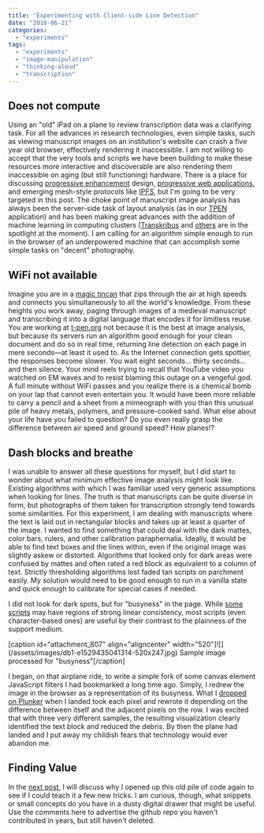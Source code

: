 ```yaml
---
title: "Experimenting with Client-side Line Detection"
date: "2018-06-21"
categories: 
  - "experiments"
tags: 
  - "experiments"
  - "image-manipulation"
  - "thinking-aloud"
  - "transcription"
---
```


## Does not compute

Using an "old" iPad on a plane to review transcription data was a clarifying task. For all the advances in research technologies, even simple tasks, such as viewing manuscript images on an institution's website can crash a five year old browser, effectively rendering it inaccessible. I am not willing to accept that the very tools and scripts we have been building to make these resources more interactive and discoverable are also rendering them inaccessible on aging (but still functioning) hardware. There is a place for discussing [progressive enhancement](https://en.wikipedia.org/wiki/Progressive_enhancement) design, [progressive web applications](https://en.wikipedia.org/wiki/Progressive_Web_Apps), and emerging mesh-style protocols like [IPFS](https://ipfs.io), but I'm going to be very targeted in this post. The choke point of manuscript image analysis has always been the server-side task of layout analysis (as in our [TPEN](https://blog.ongcdh.org/development/t-pen-development-advance-post/) application) and has been making great advances with the addition of machine learning in computing clusters ([Transkribus](https://transkribus.eu/) and [others](https://amdigital.co.uk) are in the spotlight at the moment). I am calling for an algorithm simple enough to run in the browser of an underpowered machine that can accomplish some simple tasks on "decent" photography.

## WiFi not available

Imagine you are in a [magic tincan](https://youtu.be/q8LaT5Iiwo4?t=2m) that zips through the air at high speeds and connects you simultaneously to all the world's knowledge. From these heights you work away, paging through images of a medieval manuscript and transcribing it into a digital language that encodes it for limitless reuse. You are working at [t-pen.org](http://t-pen.org) not because it is the best at image analysis, but because its servers run an algorithm good enough for your clean document and do so in real time, returning line detection on each page in mere seconds—at least it used to. As the Internet connection gets spottier, the responses become slower. You wait eight seconds... thirty seconds... and then silence. Your mind reels trying to recall that YouTube video you watched on EM waves and to resist blaming this outage on a vengeful god. A full minute without WiFi passes and you realize there is a chemical bomb on your lap that cannot even entertain you. It would have been more reliable to carry a pencil and a sheet from a mimeograph with you than this unusual pile of heavy metals, polymers, and pressure-cooked sand. What else about your life have you failed to question? Do you even really grasp the difference between air speed and ground speed? How planes!?

## Dash blocks and breathe

I was unable to answer all these questions for myself, but I did start to wonder about what minimum effective image analysis might look like. Existing algorithms with which I was familiar used very generic assumptions when looking for lines. The truth is that manuscripts can be quite diverse in form, but photographs of them taken for transcription strongly tend towards some similarities. For this experiment, I am dealing with manuscripts where the text is laid out in rectangular blocks and takes up at least a quarter of the image. I wanted to find something that could deal with the dark mattes, color bars, rulers, and other calibration paraphernalia. Ideally, it would be able to find text boxes and the lines within, even if the original image was slightly askew or distorted. Algorithms that looked only for dark areas were confused by mattes and often rated a red block as equivalent to a column of text. Strictly thresholding algorithms lost faded tan scripts on parchment easily. My solution would need to be good enough to run in a vanilla state and quick enough to calibrate for special cases if needed.

I did not look for dark spots, but for "busyness" in the page. While [some scripts](https://en.wikipedia.org/wiki/Devanagari) may have regions of strong linear consistency, most scripts (even character-based ones) are useful by their contrast to the plainness of the support medium.

[caption id="attachment_807" align="aligncenter" width="520"]![] (/assets/images/db1-e1529435041314-520x247.jpg) Sample image processed for "busyness"[/caption]

I began, on that airplane ride, to write a simple fork of some canvas element JavaScript filters I had bookmarked a long time ago. Simply, I redrew the image in the browser as a representation of its busyness. What I [dropped on Plunker](http://embed.plnkr.co/BYDuwd/) when I landed took each pixel and rewrote it depending on the difference between itself and the adjacent pixels on the row. I was excited that with three very different samples, the resulting visualization clearly identified the text block and reduced the debris. By then the plane had landed and I put away my childish fears that technology would ever abandon me.

## Finding Value

In the [next post](https://blog.ongcdh.org/uncategorized/exploiting-line-detection/), I will discuss why I opened up this old pile of code again to see if I could teach it a few new tricks. I am curious, though, what snippets or small concepts do you have in a dusty digital drawer that might be useful. Use the comments here to advertise the github repo you haven't contributed in years, but still haven't deleted.
